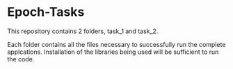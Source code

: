 # Epoch-Tasks

This repository contains 2 folders, task_1 and task_2.

Each folder contains all the files necessary to successfully run the complete applcations.
Installation of the libraries being used will be sufficient to run the code.
